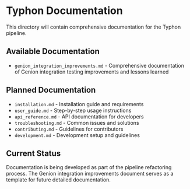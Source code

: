 # Typhon Documentation

This directory will contain comprehensive documentation for the Typhon pipeline.

## Available Documentation

- `genion_integration_improvements.md` - Comprehensive documentation of Genion integration testing improvements and lessons learned

## Planned Documentation

- `installation.md` - Installation guide and requirements
- `user_guide.md` - Step-by-step usage instructions  
- `api_reference.md` - API documentation for developers
- `troubleshooting.md` - Common issues and solutions
- `contributing.md` - Guidelines for contributors
- `development.md` - Development setup and guidelines

## Current Status

Documentation is being developed as part of the pipeline refactoring process. The Genion integration improvements document serves as a template for future detailed documentation. 